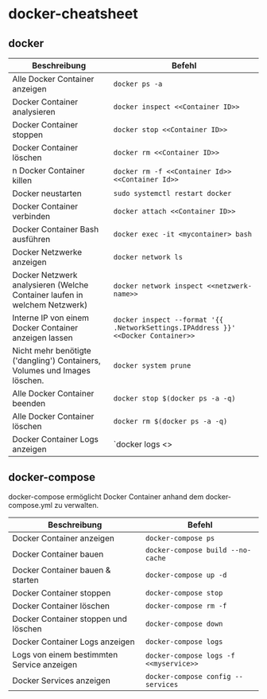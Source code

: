 # docker-cheatsheet

## docker

| Beschreibung        | Befehl  |
| ------------- |-------------|
| Alle Docker Container anzeigen| `docker ps -a` |
| Docker Container analysieren|`docker inspect <<Container ID>>`|
| Docker Container stoppen |`docker stop <<Container ID>>`| 
| Docker Container löschen | `docker rm <<Container ID>>`|
| n Docker Container killen|`docker rm -f <<Container Id>> <<Container Id>>`|
|Docker neustarten|`sudo systemctl restart docker`|
|Docker Container verbinden|`docker attach <<Container ID>>`|
|Docker Container Bash ausführen|`docker exec -it <mycontainer> bash`|
|Docker Netzwerke anzeigen|`docker network ls`|
|Docker Netzwerk analysieren (Welche Container laufen in welchem Netzwerk)|`docker network inspect <<netzwerk-name>>`|
|Interne IP von einem Docker Container anzeigen lassen| `docker inspect --format '{{ .NetworkSettings.IPAddress }}' <<Docker Container>>`|
|Nicht mehr benötigte ('dangling') Containers, Volumes und Images löschen.|`docker system prune`|
|Alle Docker Container beenden|`docker stop $(docker ps -a -q)`|
|Alle Docker Container löschen|`docker rm $(docker ps -a -q)`|
|Docker Container Logs anzeigen|`docker logs <<Container ID>>|

## docker-compose
docker-compose ermöglicht Docker Container anhand dem docker-compose.yml zu verwalten.

| Beschreibung        | Befehl  |
| ------------- |-------------|
| Docker Container anzeigen| `docker-compose ps` |
| Docker Container bauen|`docker-compose build --no-cache`|
| Docker Container bauen & starten|`docker-compose up -d`| 
| Docker Container stoppen| `docker-compose stop`|
| Docker Container löschen|`docker-compose rm -f`|
| Docker Container stoppen und löschen|`docker-compose down`|
| Docker Container Logs anzeigen|`docker-compose logs`|
| Logs von einem bestimmten Service anzeigen|`docker-compose logs -f <<myservice>>`|
| Docker Services anzeigen|`docker-compose config --services`|
